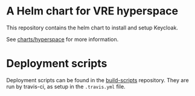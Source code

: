 # A Helm chart for VRE hyperspace

This repository contains the helm chart to install and setup Keycloak.

See [charts/hyperspace](charts/hyperspace/README.md) for more information.

# Deployment scripts
Deployment scripts can be found in the [build-scripts](https://github.com/fairspace/build-scripts) repository. They are
run by travis-ci, as setup in the `.travis.yml` file.
